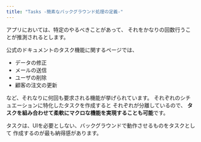 ```yaml
---
title: "Tasks -簡素なバックグラウンド処理の定義-"
---
```


アプリにおいては、特定のやるべきことがあって、
それをかなりの回数行うことが推測されるとします。

公式のドキュメントのタスク機能に関するページでは、
- データの修正
- メールの送信
- ユーザの削除
- 顧客の注文の更新

など、それなりに何回も要求される機能が挙げられています。
それぞれのシチュエーションに特化したタスクを作成すると
それぞれが分離しているので、
**タスクを組み合わせて柔軟にマクロな機能を実現することも可能**です。

タスクは、UIを必要としない、バックグラウンドで動作させるものをタスクとして
作成するのが最も納得感があります。

